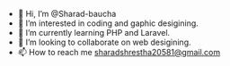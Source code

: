 - 👋 Hi, I’m @Sharad-baucha
- 👀 I’m interested in coding and gaphic desigining.
- 🌱 I’m currently learning PHP and Laravel.
- 💞️ I’m looking to collaborate on web desigining.
- 📫 How to reach me sharadshrestha20581@gmail.com

<!---
Sharad-baucha/Sharad-baucha is a ✨ special ✨ repository because its `README.md` (this file) appears on your GitHub profile.
You can click the Preview link to take a look at your changes.
--->
